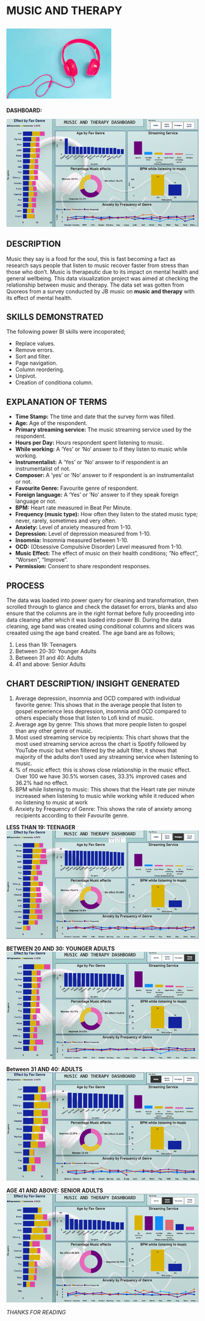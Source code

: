 # MUSIC AND THERAPY

![](music.jpg)
---
**DASHBOARD:** 

![](MUSIC.png)

## DESCRIPTION
Music they say is a food for the soul, this is fast becoming a fact as research says people that listen to music recover faster from stress than those who don’t. Music is therapeutic due to its impact on mental health and general wellbeing. 
This data visualization project was aimed at checking the relationship between music and therapy. The data set was gotten from Quoreos from a survey conducted by JB music on **music and therapy** with its effect of mental health.

## SKILLS DEMONSTRATED
The following power BI skills were incoporated; 
- Replace values.
- Remove errors.
- Sort and filter.
- Page navigation.
- Column reordering.
- Unpivot.
- Creation of conditiona column.

## EXPLANATION OF TERMS
- **Time Stamp:** The time and date that the survey form was filled.
- **Age:** Age of the respondent.
- **Primary streaming service:** The music streaming service used by the respondent.
- **Hours per Day:** Hours respondent spent listening to music.
- **While working:** A ‘Yes’ or ‘No’ answer to if they listen to music while working.
- **Instrumentalist:** A ‘Yes’ or ‘No’ answer to if respondent is an instrumentalist of not.
- **Composer:** A ‘yes’ or ‘No’ answer to if respondent is an instrumentalist or not.
- **Favourite Genre:** Favourite genre of respondent.
- **Foreign language:** A ‘Yes’ or ‘No’ answer to if they speak foreign language or not.
- **BPM:** Heart rate measured in Beat Per Minute.
- **Frequency (music type):** How often they listen to the stated music type; never, rarely, sometimes and very often.
- **Anxiety:** Level of anxiety measured from 1-10.
- **Depression:** Level of depression measured from 1-10.
- **Insomnia:** Insomnia measured between 1-10.
- **OCD:** (Obsessive Compulsive Disorder) Level measured from 1-10.
- **Music Effect:** The effect of music on their health conditions; ”No effect”, “Worsen”, “Improve”.
- **Permission:** Consent to share respondent responses.


## PROCESS
The data was loaded into power query for cleaning and transformation, then scrolled through to glance and check the dataset for errors, blanks and also ensure that the columns are in the right format before fully proceeding into data cleaning after which it was loaded into power BI.
During the data cleaning, age band was created using conditional columns and slicers was creaated using the age band created. The age band are as follows;
1.	Less than 19: Teenagers
2.	Between 20-30: Younger Adults
3.	Between 31 and 40: Adults 
4.	41 and above: Senior Adults

## CHART DESCRIPTION/ INSIGHT GENERATED
1.	Average depression, insomnia and OCD compared with individual favorite genre: This shows that in the average people that listen to gospel experience less depression, insomnia and OCD compared to others especially those that listen to Lofi kind of music.
2.	Average age by genre: This shows that more people listen to gospel than any other genre of music.
3.	Most used streaming service by recipients: This chart shows that the most used streaming service across the chart is Spotify followed by YouTube music but when filtered by the adult filter, it shows that majority of the adults don’t used any streaming service when listening to music.
4.	% of music effect: this is shows close relationship in the music effect.  Over 100 we have 30.5% worsen cases, 33.3% improved cases and 36.2% had no effect. 
5.	BPM while listening to music: This shows that the Heart rate per minute increased when listening to music while working while it reduced when no listening to music at work
6.	Anxiety by Frequency of Genre: This shows the rate of anxiety among recipients according to their Favourite genre.

**LESS THAN 19: TEENAGER** 
![](MUSIC_TEENAGER.png)

**BETWEEN 20 AND 30: YOUNGER ADULTS** 
![](MUSIC_YOUNG_ADULTS.png)

**Between 31 AND 40: ADULTS** 
![](MUSIC_ADULT.png)

**AGE 41 AND ABOVE: SENIOR ADULTS** 
![](MUSIC_SENIOR_ADULTS.png)

*THANKS FOR READING*
